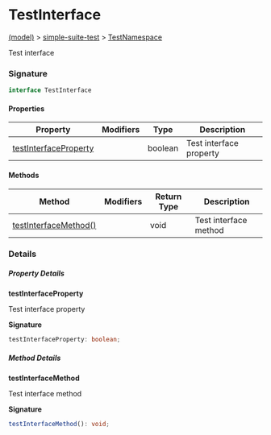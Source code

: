 
# TestInterface

[(model)](docs/index) &gt; [simple-suite-test](docs/simple-suite-test) &gt; [TestNamespace](docs/simple-suite-test/testnamespace)

Test interface

### Signature

```typescript
interface TestInterface 
```

#### Properties

|  Property | Modifiers | Type | Description |
|  --- | --- | --- | --- |
|  [testInterfaceProperty](docs/simple-suite-test/testnamespace/testinterface#testinterfaceproperty-PropertySignature) |  | boolean | Test interface property |

#### Methods

|  Method | Modifiers | Return Type | Description |
|  --- | --- | --- | --- |
|  [testInterfaceMethod()](docs/simple-suite-test/testnamespace/testinterface#testinterfacemethod-MethodSignature) |  | void | Test interface method |

### Details

##### Property Details

<b>testInterfaceProperty</b>

Test interface property

<b>Signature</b>

```typescript
testInterfaceProperty: boolean;
```

##### Method Details

<b>testInterfaceMethod</b>

Test interface method

<b>Signature</b>

```typescript
testInterfaceMethod(): void;
```
